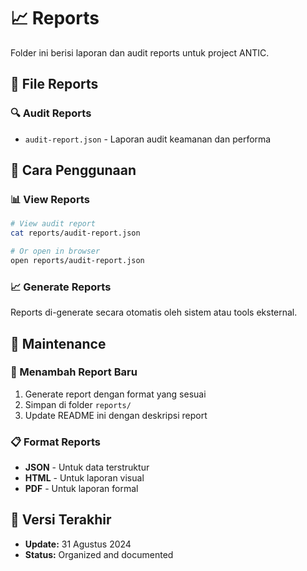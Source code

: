 # 📈 Reports

Folder ini berisi laporan dan audit reports untuk project ANTIC.

## 📁 File Reports

### 🔍 Audit Reports
- `audit-report.json` - Laporan audit keamanan dan performa

## 📖 Cara Penggunaan

### 📊 View Reports
```bash
# View audit report
cat reports/audit-report.json

# Or open in browser
open reports/audit-report.json
```

### 📈 Generate Reports
Reports di-generate secara otomatis oleh sistem atau tools eksternal.

## 🔄 Maintenance

### 📝 Menambah Report Baru
1. Generate report dengan format yang sesuai
2. Simpan di folder `reports/`
3. Update README ini dengan deskripsi report

### 📋 Format Reports
- **JSON** - Untuk data terstruktur
- **HTML** - Untuk laporan visual
- **PDF** - Untuk laporan formal

## 📅 Versi Terakhir
- **Update:** 31 Agustus 2024
- **Status:** Organized and documented
